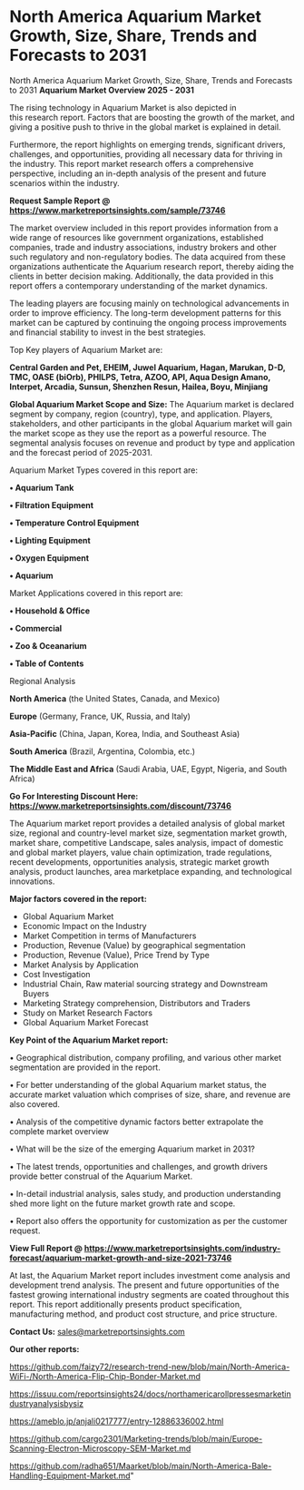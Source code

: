 # North America Aquarium Market Growth, Size, Share, Trends and Forecasts to 2031
North America Aquarium Market Growth, Size, Share, Trends and Forecasts to 2031
<Strong> Aquarium Market Overview 2025 - 2031</strong>

The rising technology in Aquarium Market is also depicted in this research report. Factors that are boosting the growth of the market, and giving a positive push to thrive in the global market is explained in detail.

Furthermore, the report highlights on emerging trends, significant drivers, challenges, and opportunities, providing all necessary data for thriving in the industry. This report market research offers a comprehensive perspective, including an in-depth analysis of the present and future scenarios within the industry.

<strong>Request Sample Report @ <a href=https://www.marketreportsinsights.com/sample/73746>https://www.marketreportsinsights.com/sample/73746</a></strong>

The market overview included in this report provides information from a wide range of resources like government organizations, established companies, trade and industry associations, industry brokers and other such regulatory and non-regulatory bodies. The data acquired from these organizations authenticate the Aquarium research report, thereby aiding the clients in better decision making. Additionally, the data provided in this report offers a contemporary understanding of the market dynamics.

The leading players are focusing mainly on technological advancements in order to improve efficiency. The long-term development patterns for this market can be captured by continuing the ongoing process improvements and financial stability to invest in the best strategies.

Top Key players of Aquarium Market are:

<strong>Central Garden and Pet, EHEIM, Juwel Aquarium, Hagan, Marukan, D-D, TMC, OASE (biOrb), PHILPS, Tetra, AZOO, API, Aqua Design Amano, Interpet, Arcadia, Sunsun, Shenzhen Resun, Hailea, Boyu, Minjiang</strong>

<strong><b>Global Aquarium Market Scope and Size:</b></strong>
The Aquarium market is declared segment by company, region (country), type, and application. Players, stakeholders, and other participants in the global Aquarium market will gain the market scope as they use the report as a powerful resource. The segmental analysis focuses on revenue and product by type and application and the forecast period of 2025-2031.

Aquarium Market Types covered in this report are:

<strong>• Aquarium Tank

• Filtration Equipment

• Temperature Control Equipment

• Lighting Equipment

• Oxygen Equipment

• Aquarium</strong>

Market Applications covered in this report are:

<strong>• Household & Office

• Commercial

• Zoo & Oceanarium

• Table of Contents</strong> 

Regional Analysis

<strong>North America</strong> (the United States, Canada, and Mexico)

<strong>Europe</strong> (Germany, France, UK, Russia, and Italy)

<strong>Asia-Pacific</strong> (China, Japan, Korea, India, and Southeast Asia)

<strong>South America</strong> (Brazil, Argentina, Colombia, etc.)

<strong>The Middle East and Africa</strong> (Saudi Arabia, UAE, Egypt, Nigeria, and South Africa)

<strong>Go For Interesting Discount Here: <a href=https://www.marketreportsinsights.com/discount/73746>https://www.marketreportsinsights.com/discount/73746</a></strong>

The Aquarium market report provides a detailed analysis of global market size, regional and country-level market size, segmentation market growth, market share, competitive Landscape, sales analysis, impact of domestic and global market players, value chain optimization, trade regulations, recent developments, opportunities analysis, strategic market growth analysis, product launches, area marketplace expanding, and technological innovations.

<strong><b>Major factors covered in the report:</b></strong>
<ul>
  <li>Global Aquarium Market </li>
  <li>Economic Impact on the Industry</li>
  <li>Market Competition in terms of Manufacturers</li>
  <li>Production, Revenue (Value) by geographical segmentation</li>
  <li>Production, Revenue (Value), Price Trend by Type</li>
  <li>Market Analysis by Application</li>
  <li>Cost Investigation</li>
  <li>Industrial Chain, Raw material sourcing strategy and Downstream Buyers</li>
  <li>Marketing Strategy comprehension, Distributors and Traders</li>
  <li>Study on Market Research Factors</li>
  <li>Global Aquarium Market Forecast</li>
</ul>

<strong><b>Key Point of the Aquarium Market report:</b></strong>

• Geographical distribution, company profiling, and various other market segmentation are provided in the report.

• For better understanding of the global Aquarium market status, the accurate market valuation which comprises of size, share, and revenue are also covered.

• Analysis of the competitive dynamic factors better extrapolate the complete market overview

• What will be the size of the emerging Aquarium market in 2031?

• The latest trends, opportunities and challenges, and growth drivers provide better construal of the Aquarium Market.

• In-detail industrial analysis, sales study, and production understanding shed more light on the future market growth rate and scope.

• Report also offers the opportunity for customization as per the customer request.

<strong><b>View Full Report @ <a href=https://www.marketreportsinsights.com/industry-forecast/aquarium-market-growth-and-size-2021-73746>https://www.marketreportsinsights.com/industry-forecast/aquarium-market-growth-and-size-2021-73746</a></b></strong>


At last, the Aquarium Market report includes investment come analysis and development trend analysis. The present and future opportunities of the fastest growing international industry segments are coated throughout this report. This report additionally presents product specification, manufacturing method, and product cost structure, and price structure.

<strong>Contact Us:</strong>
sales@marketreportsinsights.com

<strong>Our other reports:</strong>

<a href=https://github.com/faizy72/research-trend-new/blob/main/North-America-WiFi-/North-America-Flip-Chip-Bonder-Market.md>https://github.com/faizy72/research-trend-new/blob/main/North-America-WiFi-/North-America-Flip-Chip-Bonder-Market.md</a>

<a href=https://issuu.com/reportsinsights24/docs/northamericarollpressesmarketindustryanalysisbysiz>https://issuu.com/reportsinsights24/docs/northamericarollpressesmarketindustryanalysisbysiz</a>

<a href=https://ameblo.jp/anjali0217777/entry-12886336002.html>https://ameblo.jp/anjali0217777/entry-12886336002.html</a>

<a href=https://github.com/cargo2301/Marketing-trends/blob/main/Europe-Scanning-Electron-Microscopy-SEM-Market.md>https://github.com/cargo2301/Marketing-trends/blob/main/Europe-Scanning-Electron-Microscopy-SEM-Market.md</a>

<a href=https://github.com/radha651/Maarket/blob/main/North-America-Bale-Handling-Equipment-Market.md>https://github.com/radha651/Maarket/blob/main/North-America-Bale-Handling-Equipment-Market.md</a>"
